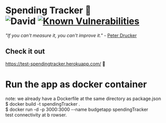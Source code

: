# Spending Tracker 💸 <br> ![David](https://img.shields.io/david/shubham1295/SpendingTracker) [![Known Vulnerabilities](https://snyk.io/test/github/shubham1295/SpendingTracker/badge.svg)](https://snyk.io/test/github/shubham1295/SpendingTracker)


_"If you can't measure it, you can't improve it."_ - [Peter Drucker](https://en.wikipedia.org/wiki/Peter_Drucker)  

## Check it out
https://test-spendingtracker.herokuapp.com/ :rocket:

# Run the app as docker container<br>
note: we already have a Dockerfile at the same directory as package.json<br>
$ docker build -t spendingTracker . <br>
$ docker run -d -p 3000:3000 --name budgetapp spendingTracker<br>
test connectivity at b rowser.
